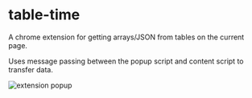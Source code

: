 table-time
==========

A chrome extension for getting arrays/JSON from tables on the current page.


Uses message passing between the popup script and content script to transfer data.


![extension popup](http://i.imgur.com/BfNu0wG.png)
